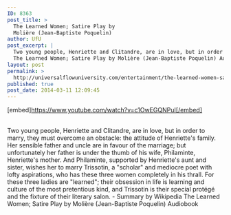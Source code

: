 ```yaml
---
ID: 8363
post_title: >
  The Learned Women; Satire Play by
  Molière (Jean-Baptiste Poquelin)
author: UfU
post_excerpt: |
  Two young people, Henriette and Clitandre, are in love, but in order to marry, they must overcome an obstacle: the attitude of Henriette's family. Her sensible father and uncle are in favour of the marriage; but unfortunately her father is under the thumb of his wife, Philaminte, Henriette's mother. And Philaminte, supported by Henriette's aunt and sister, wishes her to marry Trissotin, a "scholar" and mediocre poet with lofty aspirations, who has these three women completely in his thrall. For these three ladies are "learned"; their obsession in life is learning and culture of the most pretentious kind, and Trissotin is their special protégé and the fixture of their literary salon. - Summary by Wikipedia
  The Learned Women; Satire Play by Molière (Jean-Baptiste Poquelin) Audiobook
layout: post
permalink: >
  http://universalflowuniversity.com/entertainment/the-learned-women-satire-play-by-moliere-jean-baptiste-poquelin/
published: true
post_date: 2014-03-11 12:09:45
---
```

[embed]https://www.youtube.com/watch?v=c1OwEGQNPuI[/embed]</br></br>
<p>Two young people, Henriette and Clitandre, are in love, but in order to marry, they must overcome an obstacle: the attitude of Henriette's family. Her sensible father and uncle are in favour of the marriage; but unfortunately her father is under the thumb of his wife, Philaminte, Henriette's mother. And Philaminte, supported by Henriette's aunt and sister, wishes her to marry Trissotin, a "scholar" and mediocre poet with lofty aspirations, who has these three women completely in his thrall. For these three ladies are "learned"; their obsession in life is learning and culture of the most pretentious kind, and Trissotin is their special protégé and the fixture of their literary salon. - Summary by Wikipedia 
The Learned Women; Satire Play by Molière (Jean-Baptiste Poquelin) Audiobook</p>